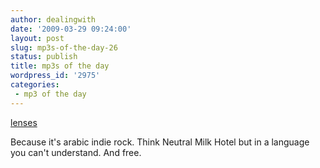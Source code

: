 ```yaml
---
author: dealingwith
date: '2009-03-29 09:24:00'
layout: post
slug: mp3s-of-the-day-26
status: publish
title: mp3s of the day
wordpress_id: '2975'
categories:
 - mp3 of the day
---
```


[lenses][1]

Because it's arabic indie rock. Think Neutral Milk Hotel but in a language you
can't understand. And free.

   [1]: http://lenses.bandcamp.com/

